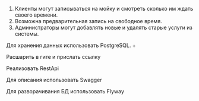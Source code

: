
1. Клиенты могут записываться на мойку и смотреть сколько им ждать своего времени. 
2. Возможна предварительная запись на свободное время. 
3. Администраторы могут добавлять новые и удалять старые услуги из системы.

Для хранения данных использовать PostgreSQL. + 

Расшарить в гите и прислать ссылку

Реализовать RestApi

Для описания использовать Swagger

Для разворачивания БД использовать Flyway